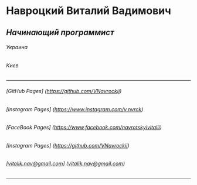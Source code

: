 # **Навроцкий Виталий Вадимович**
## *Начинающий программист*
###### Украина
###### Киев
---
###### [GitHub Pages] (https://github.com/VNavrockij)
###### [Instagram Pages] (https://www.instagram.com/v.nvrck)
###### [FaceBook Pages] (https://www.facebook.com/navrotskyivitalii)
###### [Instagram Pages] (https://github.com/VNavrockij)
###### [vitalik.nav@gmail.com] (vitalik.nav@gmail.com)
---
